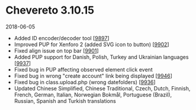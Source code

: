# Chevereto 3.10.15

2018-06-05

- Added ID encoder/decoder tool [[9897](https://chevereto.com/community/threads/9897/)]
- Improved PUP for Xenforo 2 (added SVG icon to button) [[9902](https://chevereto.com/community/threads/9902/)]
- Fixed align issue on top bar [[9901](https://chevereto.com/community/threads/9901/)]
- Added PUP support for Danish, Polish, Turkey and Ukrainian languages [[9937](https://chevereto.com/community/threads/9937/)]
- Fixed bug in PUP affecting observed element click event
- Fixed bug in wrong "create account" link being displayed [[9946](https://chevereto.com/community/threads/9946/)]
- Fixed bug in class.upload.php (wrong datefolders) [[9936](https://chevereto.com/community/threads/9936/)]
- Updated Chinese Simplified, Chinese Traditional, Czech, Dutch, Finnish, French, German, Italian, Norwegian Bokmål, Portuguese (Brazil), Russian, Spanish and Turkish translations
